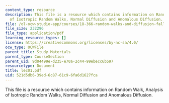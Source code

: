 ```yaml
---
content_type: resource
description: This file is a resource which contains information on Random Walk, Analysis
  of Isotropic Random Walks, Normal Diffusion and Anomalous Diffusion.
file: /ol-ocw-studio-app/courses/18-366-random-walks-and-diffusion-fall-2006/521d5db639ed6c8761c96fa6d1627fca_lec01.pdf
file_size: 232296
file_type: application/pdf
learning_resource_types: []
license: https://creativecommons.org/licenses/by-nc-sa/4.0/
ocw_type: OCWFile
parent_title: Study Materials
parent_type: CourseSection
parent_uid: 9d04499e-d235-e70a-2c44-99ebecc6b597
resourcetype: Document
title: lec01.pdf
uid: 521d5db6-39ed-6c87-61c9-6fa6d1627fca
---
```

This file is a resource which contains information on Random Walk, Analysis of Isotropic Random Walks, Normal Diffusion and Anomalous Diffusion.